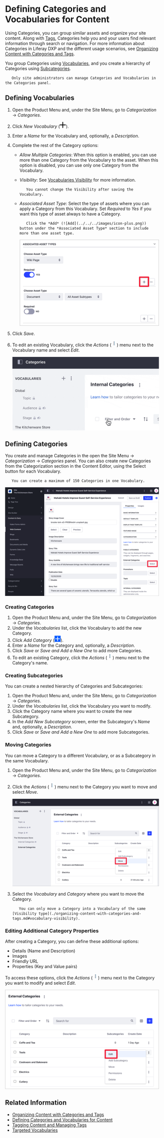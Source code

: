 # Defining Categories and Vocabularies for Content

Using Categories, you can group similar assets and organize your site content. Along with [Tags](./tagging-content-and-managing-tags.md), Categories help you and your users find relevant information through search or navigation. For more information about Categories in Liferay DXP and the different usage scenarios, see [Organizing Content with Categories and Tags](organizing-content-with-categories-and-tags.md).

You group Categories using [Vocabularies](#defining-vocabularies), and you create a hierarchy of Categories using [Subcategories](#creating-subcategories).

```note::
   Only site administrators can manage Categories and Vocabularies in the Categories panel.
```

## Defining Vocabularies

1. Open the Product Menu and, under the Site Menu, go to *Categorization* &rarr; *Categories*.
1. Click *New Vocabulary* (![New Vocabulary](../../../images/icon-plus.png)).
1. Enter a *Name* for the Vocabulary and, optionally, a *Description*.
1. Complete the rest of the Category options:

    - *Allow Multiple Categories*: When this option is enabled, you can use more than one Category from the Vocabulary to the asset. When this option is disabled, you can use only one Category from the Vocabulary.
    - *Visibility*: See [Vocabularies Visibility](./organizing-content-with-categories-and-tags.md#vocabularies-visibility) for more information.

        ```important::
           You cannot change the Visibility after saving the Vocabulary.
        ```

    - *Associated Asset Type*: Select the type of assets where you can apply a Category from this Vocabulary. Set *Required* to *Yes* if you want this type of asset always to have a Category.

        ```tip::
           Click the *Add* (![Add](../../../images/icon-plus.png)) button under the *Associated Asset Type* section to include more than one asset type.
        ```

        ![Define the category options for multiple asset types](./defining-categories-and-vocabularies-for-content/images/02.png)

1. Click *Save*.
1. To edit an existing Vocabulary, click the *Actions* (![Actions](../../../images/icon-actions.png)) menu next to the Vocabulary name and select *Edit*.

    ![Edit an existing Vocabulary using the Actions menu](./defining-categories-and-vocabularies-for-content/images/08.gif)

## Defining Categories

You create and manage Categories in the open the Site Menu &rarr; *Categorization* &rarr; *Categories* panel. You can also create new Categories from the Categorization section in the Content Editor, using the Select button for each Vocabulary.

```important::
   You can create a maximum of 150 Categories in one Vocabulary.
```

![Add new Categories from the Categorization section in the Content Editor](./defining-categories-and-vocabularies-for-content/images/04.png)

### Creating Categories

1. Open the Product Menu and, under the Site Menu, go to *Categorization* &rarr; *Categories*.
1. Under the *Vocabularies* list, click the Vocabulary to add the new Category.
1. Click *Add Category* (![Add Category](../../../images/icon-add.png)).
1. Enter a *Name* for the Category and, optionally, a *Description*.
1. Click *Save* or *Save and Add a New One* to add more Categories.
1. To edit an existing Category, click the *Actions* (![Actions](../../../images/icon-actions.png)) menu next to the Category's name.

### Creating Subcategories

You can create a nested hierarchy of Categories and Subcategories:

1. Open the Product Menu and, under the Site Menu, go to *Categorization* &rarr; *Categories*.
1. Under the *Vocabularies* list, click the Vocabulary you want to modify.
1. Click the Category name where you want to create the new Subcategory.
1. In the *Add New Subcategory* screen, enter the Subcategory's *Name* and, optionally, a *Description*.
1. Click *Save* or *Save and Add a New One* to add more Subcategories.

### Moving Categories

You can move a Category to a different Vocabulary, or as a Subcategory in the same Vocabulary.

1. Open the Product Menu and, under the Site Menu, go to *Categorization* &rarr; *Categories*.
1. Click the *Actions* (![Actions](../../../images/icon-actions.png)) menu next to the Category you want to move and select *Move*.

    ![Use the Move option to organize Categories](./defining-categories-and-vocabularies-for-content/images/03.png)

1. Select the *Vocabulary* and *Category* where you want to move the Category.

    ```note::
       You can only move a Category into a Vocabulary of the same [Visibility type](./organizing-content-with-categories-and-tags.md#vocabulary-visibility).
    ```

### Editing Additional Category Properties

After creating a Category, you can define these additional options:

- Details (Name and Description)
- Images
- Friendly URL
- Properties (Key and Value pairs)

To access these options, click the *Actions* (![Actions](../../../images/icon-actions.png)) menu next to the Category you want to modify and select *Edit*.

![Edit the Category to define additional options](./defining-categories-and-vocabularies-for-content/images/10.png)

## Related Information

- [Organizing Content with Categories and Tags](./organizing-content-with-categories-and-tags.md)
- [Defining Categories and Vocabularies for Content](./defining-categories-and-vocabularies-for-content.md)
- [Tagging Content and Managing Tags](./tagging-content-and-managing-tags.md)
- [Targeted Vocabularies](./targeted-vocabularies.md)
